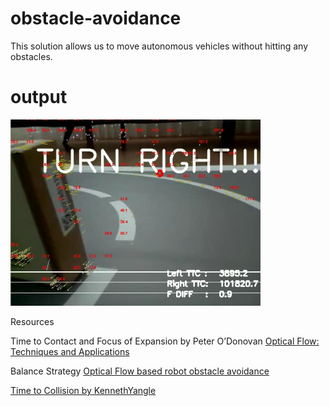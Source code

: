 # obstacle-avoidance
This solution allows us to move autonomous vehicles without hitting any obstacles.

# output
<img src="https://github.com/auto-pilot/obstacle-avoidance/blob/master/output/output1.png" width="400">

Resources

Time to Contact and Focus of Expansion by Peter O’Donovan 
[Optical Flow: Techniques and Applications](https://www.dgp.toronto.edu/~donovan/stabilization/opticalflow.pdf)

Balance Strategy [Optical Flow based robot obstacle avoidance ](https://journals.sagepub.com/doi/pdf/10.5772/5715)

[Time to Collision by KennethYangle](https://github.com/KennethYangle/time-to-collision)
